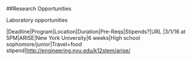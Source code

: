 ##Research Opportunities

Laboratory opportunities

|Deadline|Program|Location|Duration|Pre-Reqs|Stipends?|URL
|3/1/16 at 5PM|ARISE|New York University|6 weeks|High school sophomore/junior|Travel+food stipend|http://engineering.nyu.edu/k12stem/arise/
